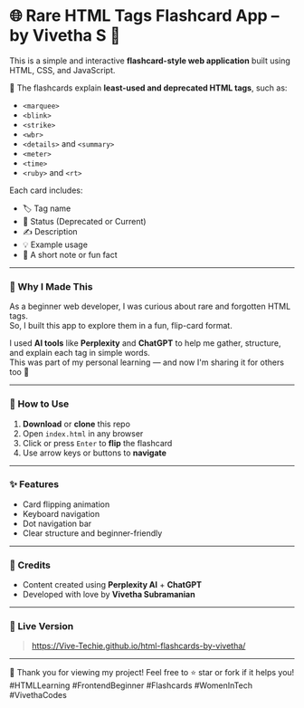 # 🌐 Rare HTML Tags Flashcard App – by Vivetha S 💖

This is a simple and interactive **flashcard-style web application** built using HTML, CSS, and JavaScript.

🧠 The flashcards explain **least-used and deprecated HTML tags**, such as:

- `<marquee>`
- `<blink>`
- `<strike>`
- `<wbr>`
- `<details>` and `<summary>`
- `<meter>`
- `<time>`
- `<ruby>` and `<rt>`

Each card includes:
- 🏷️ Tag name
- 🔖 Status (Deprecated or Current)
- ✍️ Description
- 💡 Example usage
- 📝 A short note or fun fact

---

### 🎯 Why I Made This

As a beginner web developer, I was curious about rare and forgotten HTML tags.  
So, I built this app to explore them in a fun, flip-card format.

I used **AI tools** like **Perplexity** and **ChatGPT** to help me gather, structure, and explain each tag in simple words.  
This was part of my personal learning — and now I'm sharing it for others too 🌸

---

### 📂 How to Use

1. **Download** or **clone** this repo
2. Open `index.html` in any browser
3. Click or press `Enter` to **flip** the flashcard
4. Use arrow keys or buttons to **navigate**

---

### ✨ Features

- Card flipping animation
- Keyboard navigation
- Dot navigation bar
- Clear structure and beginner-friendly

---

### 💖 Credits

- Content created using **Perplexity AI** + **ChatGPT**
- Developed with love by **Vivetha Subramanian**

---

### 🔗 Live Version
  
> https://Vive-Techie.github.io/html-flashcards-by-vivetha/

---

🌟 Thank you for viewing my project! Feel free to ⭐️ star or fork if it helps you!  
#HTMLLearning #FrontendBeginner #Flashcards #WomenInTech #VivethaCodes

